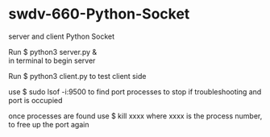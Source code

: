 # swdv-660-Python-Socket
server and client Python Socket

Run $ python3 server.py &  
in terminal to begin server

Run $ python3 client.py
to test client side

use $ sudo lsof -i:9500
to find port processes to stop if troubleshooting and port is occupied

once processes are found use $ kill xxxx
where xxxx is the process number, to free up the port again
